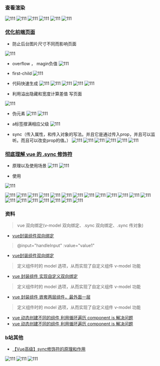### 查看渲染


![111](../../.vuepress/public/image/performanceOptimization/01.png)
![111](../../.vuepress/public/image/performanceOptimization/02.png)
![111](../../.vuepress/public/image/performanceOptimization/03.png)
![111](../../.vuepress/public/image/performanceOptimization/04.png)
![111](../../.vuepress/public/image/performanceOptimization/05.png)
![111](../../.vuepress/public/image/performanceOptimization/07.png)


### [优化前端页面](https://www.bilibili.com/video/BV1CD4y1X7V5?p=4&vd_source=55f2748683e944b85c80a2f1a2c8cac3)

- 防止后台图片尺寸不同而影响页面

![111](../../.vuepress/public/image/performanceOptimization/06.png)

- overflow ， magin负值
![111](../../.vuepress/public/image/performanceOptimization/08.png)

- first-child
![111](../../.vuepress/public/image/performanceOptimization/09.png)

- 代码快速生成
![111](../../.vuepress/public/image/performanceOptimization/10.png)
![111](../../.vuepress/public/image/performanceOptimization/11.png)
![111](../../.vuepress/public/image/performanceOptimization/15.png)
![111](../../.vuepress/public/image/performanceOptimization/16.png)
![111](../../.vuepress/public/image/performanceOptimization/17.png)

- 利用溢出隐藏和宽度计算差值 写页面

![111](../../.vuepress/public/image/performanceOptimization/12.png)

- 伪元素
![111](../../.vuepress/public/image/performanceOptimization/13.png)
![111](../../.vuepress/public/image/performanceOptimization/14.png)

- a标签撑满相应父级
![111](../../.vuepress/public/image/performanceOptimization/15.png)




- sync（传入属性，和传入对象的写法。并且它是通过传入prop，并且可以监听。而且可以改变prop的值。）
![111](../../.vuepress/public/image/comments/05.png)
![111](../../.vuepress/public/image/comments/06.png)
![111](../../.vuepress/public/image/comments/07.png)
![111](../../.vuepress/public/image/comments/08.png)
![111](../../.vuepress/public/image/comments/09.png)
![111](../../.vuepress/public/image/comments/10.png)

### [彻底理解 vue 的 .sync 修饰符](https://www.bilibili.com/video/BV1WQ4y1q7be?spm_id_from=..search-card.all.click)

- 原理以及使用场景
![111](../../.vuepress/public/image/comments/11.png)
![111](../../.vuepress/public/image/comments/14.png)

- 使用

![111](../../.vuepress/public/image/comments/12.png)

![111](../../.vuepress/public/image/comments/13.png)
![111](../../.vuepress/public/image/comments/14.png)
![111](../../.vuepress/public/image/comments/15.png)
![111](../../.vuepress/public/image/comments/16.png)
![111](../../.vuepress/public/image/comments/17.png)
![111](../../.vuepress/public/image/comments/18.png)
![111](../../.vuepress/public/image/comments/19.png)
![111](../../.vuepress/public/image/comments/20.png)
![111](../../.vuepress/public/image/comments/21.png)
![111](../../.vuepress/public/image/comments/22.png)
![111](../../.vuepress/public/image/comments/23.png)
![111](../../.vuepress/public/image/comments/24.png)
![111](../../.vuepress/public/image/comments/25.png)
![111](../../.vuepress/public/image/comments/26.png)
![111](../../.vuepress/public/image/comments/27.png)
![111](../../.vuepress/public/image/comments/28.png)
![111](../../.vuepress/public/image/comments/29.png)
![111](../../.vuepress/public/image/comments/30.png)
![111](../../.vuepress/public/image/comments/31.png)
![111](../../.vuepress/public/image/comments/32.png)

### 资料



> vue 双向绑定(v-model 双向绑定、.sync 双向绑定、.sync 传对象)

- [vue封装组件双向绑定](https://segmentfault.com/a/1190000040655672)
> @input="handleInput" :value="value1"

- [vue封装组件双向绑定](https://www.i4k.xyz/article/lucky___star/88565634)
> 定义组件时的 model 选项，从而实现了自定义组件 v-model 功能

- [vue 封装组件 实现自定义双向绑定](https://www.superweb999.com/article/1302892.html)
> 定义组件时的 model 选项，从而实现了自定义组件 v-model 功能

- [vue 封装组件 嵌套两层组件，最外面一层](https://www.superweb999.com/article/1302892.html)
> 定义组件时的 model 选项，从而实现了自定义组件 v-model 功能

- [vue 动态创建不同的组件 利用循环遍历 component is 解决问题](https://blog.csdn.net/jmszl1991/article/details/109366670)
- [vue 动态创建不同的组件 利用循环遍历 component is 解决问题](https://blog.csdn.net/H_O_W_E/article/details/111581331)

### b站其他

- [【Vue高级】sync修饰符的原理和作用](https://www.bilibili.com/video/BV1pV411S7GZ?spm_id_from=..search-card.all.click)

![111](../../.vuepress/public/image/comments/33.png)
![111](../../.vuepress/public/image/comments/34.png)
![111](../../.vuepress/public/image/comments/35.png)